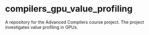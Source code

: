 # compilers_gpu_value_profiling
A repository for the Advanced Compilers course project. The project investigates value profiling in GPUs.
